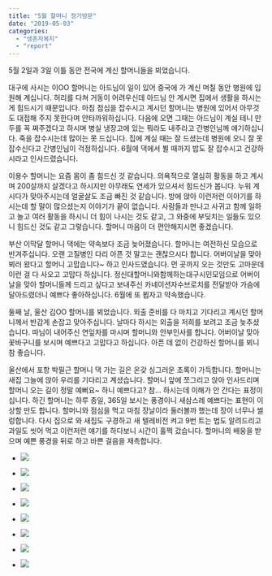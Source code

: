```yaml
---
title: "5월 할머니 정기방문"
date: "2019-05-03"
categories: 
  - "생존자복지"
  - "report"
---
```


5월 2일과 3일 이틀 동안 전국에 계신 할머니들을 뵈었습니다.

대구에 사시는 이OO 할머니는 아드님이 일이 있어 중국에 가 계신 며칠 동안 병원에 입원해 계십니다. 허리를 다쳐 거동이 어려우신데 아드님 안 계시면 집에서 생활을 하시는 게 힘드시기 때문입니다. 마침 점심을 잡수시고 계시던 할머니는 병원에 있어서 아무것도 대접해 주지 못한다며 안타까워하십니다. 다음에 오면 그때는 아드님이 계실 테니 만두를 꼭 쪄주겠다고 하시며 병실 냉장고에 있는 뭐라도 내주라고 간병인님께 얘기하십니다. 죽을 잡수시는데 많이는 못 드십니다. 집에 계실 때는 잘 드셨는데 병원에 오니 잘 못 잡수신다고 간병인님이 걱정하십니다. 6월에 댁에서 뵐 때까지 밥도 잘 잡수시고 건강하시라고 인사드렸습니다.

이용수 할머니는 요즘 몸이 좀 힘드신 것 같습니다. 의욕적으로 열심히 활동을 하고 계시며 200살까지 살겠다고 하시지만 아무래도 연세가 있으셔서 힘드신가 봅니다. 누워 계시다가 맞아주시는데 얼굴살도 조금 빠진 것 같습니다. 방에 앉아 이런저런 이야기를 하시는데 할 말이 많으셨는지 이야기가 끝이 없습니다. 사람들과 만나고 사귀고 함께 일하고 놀고 여러 활동을 하시니 더 힘이 나시는 것도 같고, 그 와중에 부딪치는 일들도 있으니 힘드신 것도 같고 그렇습니다. 할머니 마음이 더 편안해지시면 좋겠습니다.

부산 이막달 할머니 댁에는 약속보다 조금 늦어졌습니다. 할머니는 여전하신 모습으로 반겨주십니다. 오랜 고질병인 다리 아픈 것 말고는 괜찮으시다 합니다. 어버이날을 맞아 뵈러 왔다고 할머니 고맙습니다~ 하고 인사드였습니다. 먼 곳까지 오는 것만도 고마운데 이런 걸 다 사오고 고맙다 하십니다. 정신대할머니와함께하는대구시민모임으로 어버이날을 맞아 할머니들께 드리고 싶다고 보내주신 카네이션자수브로치를 전달받아 가슴에 달아드렸더니 예쁘다 좋아하십니다. 6월에 또 뵙자고 약속했습니다.

둘째 날, 울산 김OO 할머니를 뵈었습니다. 외출 준비를 다 마치고 기다리고 계시던 할머니께서 반갑게 손잡고 맞아주십니다. 날마다 하시는 외출을 저희를 보려고 조금 늦추셨습니다. 따님이 내어주신 연잎차를 마시며 할머니와 안부인사를 합니다. 어버이날 맞아 꽃바구니를 보시며 예쁘다고 고맙다고 하십니다. 아픈 데 없이 건강하신 할머니를 뵈니 참 좋습니다.

울산에서 포항 박필근 할머니 댁 가는 길은 온갖 싱그러운 초록이 가득합니다. 할머니는 새집 그늘에 앉아 우리를 기다리고 계셨습니다. 할머니 앞에 쪼그리고 앉아 인사드리며 할머니 오는 길이 정말 예뻐요~ 하니 예쁘다고? 참... 하시는데 이해가 안 간다는 표정이십니다. 하긴 할머니는 하루 종일, 365일 보시는 풍경이니 새삼스레 예쁘다는 표현이 이상할 만도 합니다. 할머니와 점심을 먹고 마침 장날이라 둘러볼까 했는데 장이 너무나 썰렁합니다. 다시 집으로 와 새집도 구경하고 새 텔레비전 켜고 9번 트는 법도 알려드리고 과일도 씻어 먹고 이런저런 얘기를 하다보니 시간이 훌쩍 갔습니다. 할머니의 배웅을 받으며 예쁜 풍경을 뒤로 하고 바쁜 걸음을 재촉합니다.

- ![](https://womenandwar.net/kr/wp-content/uploads/2019/05/59129488_2631911530183591_5101302793998696448_n.jpg)
    
- ![](https://womenandwar.net/kr/wp-content/uploads/2019/05/59295712_2631911603516917_1041578544792076288_n.jpg)
    
- ![](https://womenandwar.net/kr/wp-content/uploads/2019/05/59386298_2631911286850282_7630158436709171200_n.jpg)
    
- ![](https://womenandwar.net/kr/wp-content/uploads/2019/05/59670333_2631911400183604_1306556663787945984_n.jpg)
    
- ![](https://womenandwar.net/kr/wp-content/uploads/2019/05/59673437_2631911740183570_9173578436587814912_n.jpg)
    
- ![](https://womenandwar.net/kr/wp-content/uploads/2019/05/59892672_2631911810183563_9172649379327115264_n.jpg)
    
- ![](https://womenandwar.net/kr/wp-content/uploads/2019/05/59957130_2631911223516955_5894575548398567424_n.jpg)
    
- ![](https://womenandwar.net/kr/wp-content/uploads/2019/05/60028118_2631911650183579_5663780451341303808_n.jpg)
